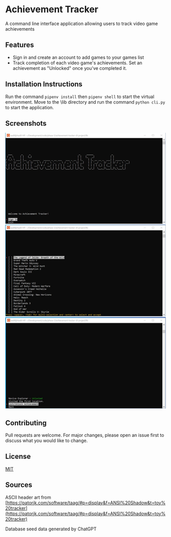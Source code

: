 # Achievement Tracker
A command line interface application allowing users to track video game achievements

## Features
* Sign in and create an account to add games to your games list
* Track completion of each video game's achievements. Set an achievement as "Unlocked" once you've completed it. 

## Installation Instructions
Run the command `pipenv install` then `pipenv shell` to start the virtual environment. Move to the \lib directory and run the command `python cli.py` to start the application.

## Screenshots
<img src="screenshots/cli-app-screenshot-1.jpg">
<img src="screenshots/cli-app-screenshot-2.jpg">
<img src="screenshots/cli-app-screenshot-3.jpg">

## Contributing
Pull requests are welcome. For major changes, please open an issue first to discuss what you would like to change.

## License
[MIT](https://choosealicense.com/licenses/mit/)


## Sources
ASCII header art from [https://patorjk.com/software/taag/#p=display&f=ANSI%20Shadow&t=toy%20tracker](https://patorjk.com/software/taag/#p=display&f=ANSI%20Shadow&t=toy%20tracker)

Database seed data generated by ChatGPT
